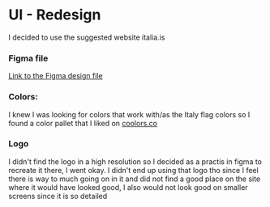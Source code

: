 # UI - Redesign

I decided to use the suggested website italia.is

### Figma file
[Link to the Figma design file](https://www.figma.com/file/bihSJ3QnZHE0h7UI9KMRfS/Ítalía-redesign?node-id=0%3A1)

### Colors:
I knew I was looking for colors that work with/as the Italy flag colors so I found a color pallet that I liked on [coolors.co](https://coolors.co/004411-396b35-910b0b-b5672b-d8cbaf)

### Logo
I didn't find the logo in a high resolution so I decided as a practis in figma to recreate it there, I went okay.  I didn't end up using that logo tho since I feel there is way to much going on in it and did not find a good place on the site where it would have looked good, I also would not look good on smaller screens since it is so detailed

